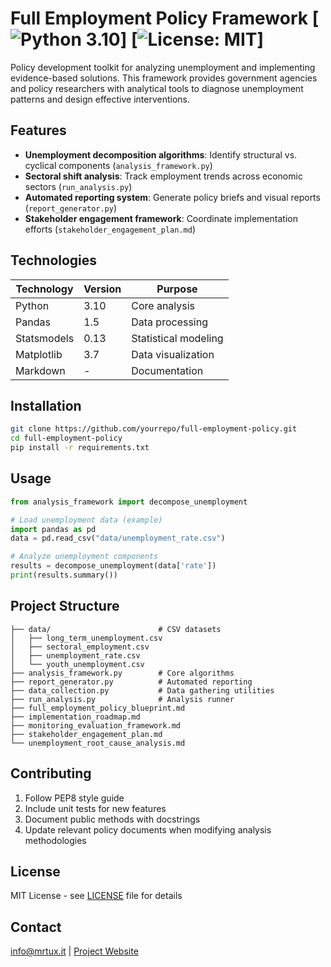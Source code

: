 # Full Employment Policy Framework [![Python 3.10](https://img.shields.io/badge/Python-3.10-blue.svg)] [![License: MIT](https://img.shields.io/badge/License-MIT-yellow.svg)]

Policy development toolkit for analyzing unemployment and implementing evidence-based solutions. This framework provides government agencies and policy researchers with analytical tools to diagnose unemployment patterns and design effective interventions.

## Features
- **Unemployment decomposition algorithms**: Identify structural vs. cyclical components (`analysis_framework.py`)
- **Sectoral shift analysis**: Track employment trends across economic sectors (`run_analysis.py`)
- **Automated reporting system**: Generate policy briefs and visual reports (`report_generator.py`)
- **Stakeholder engagement framework**: Coordinate implementation efforts (`stakeholder_engagement_plan.md`)

## Technologies
| Technology    | Version   | Purpose                     |
|---------------|-----------|-----------------------------|
| Python        | 3.10      | Core analysis               |
| Pandas        | 1.5       | Data processing             |
| Statsmodels   | 0.13      | Statistical modeling        |
| Matplotlib    | 3.7       | Data visualization          |
| Markdown      | -         | Documentation               |

## Installation
```bash
git clone https://github.com/yourrepo/full-employment-policy.git
cd full-employment-policy
pip install -r requirements.txt
```

## Usage
```python
from analysis_framework import decompose_unemployment

# Load unemployment data (example)
import pandas as pd
data = pd.read_csv("data/unemployment_rate.csv")

# Analyze unemployment components
results = decompose_unemployment(data['rate'])
print(results.summary())
```

## Project Structure
```
├── data/                        # CSV datasets
│   ├── long_term_unemployment.csv
│   ├── sectoral_employment.csv
│   ├── unemployment_rate.csv
│   └── youth_unemployment.csv
├── analysis_framework.py        # Core algorithms
├── report_generator.py          # Automated reporting
├── data_collection.py           # Data gathering utilities
├── run_analysis.py              # Analysis runner
├── full_employment_policy_blueprint.md
├── implementation_roadmap.md
├── monitoring_evaluation_framework.md
├── stakeholder_engagement_plan.md
└── unemployment_root_cause_analysis.md
```

## Contributing
1. Follow PEP8 style guide
2. Include unit tests for new features
3. Document public methods with docstrings
4. Update relevant policy documents when modifying analysis methodologies

## License
MIT License - see [LICENSE](LICENSE) file for details

## Contact
info@mrtux.it | [Project Website](https://www.mrtux.it)